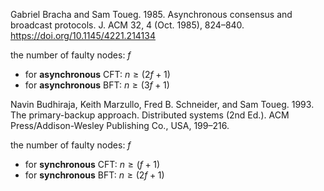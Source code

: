 
Gabriel Bracha and Sam Toueg. 1985. Asynchronous consensus and broadcast protocols. J. ACM 32, 4 (Oct. 1985), 824–840. https://doi.org/10.1145/4221.214134


the number of faulty nodes: $f$
- for **asynchronous** CFT: $n \ge (2f+1)$ 
- for **asynchronous** BFT: $n \ge (3f+1)$ 


Navin Budhiraja, Keith Marzullo, Fred B. Schneider, and Sam Toueg. 1993. The primary-backup approach. Distributed systems (2nd Ed.). ACM Press/Addison-Wesley Publishing Co., USA, 199–216.

the number of faulty nodes: $f$
- for **synchronous** CFT: $n \ge (f+1)$ 
- for **synchronous** BFT: $n \ge (2f+1)$ 